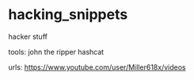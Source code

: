# hacking_snippets
hacker stuff

tools:
    john the ripper
    hashcat

urls:
    https://www.youtube.com/user/Miller618x/videos
